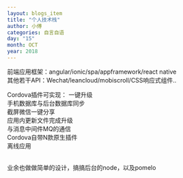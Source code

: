 ```yaml
---
layout: blogs_item
title: "个人技术栈"
author: 小傅
categories: 自言自语
day: "15"
month: OCT
year: 2018
---
```




前端应用框架：angular/ionic/spa/appframework/react native<br>
其他若干API：Wechat/leancloud/mobiscroll/CSS响应式组件..

Cordova插件可实现：
一键升级<br>
手机数据库与后台数据库同步<br>
截屏微信一键分享<br>
应用内更新文件完成升级<br>
与消息中间件MQ的通信<br>
Cordova自带N款原生插件<br>
离线应用<br>

<br>
业余也做做简单的设计，搞搞后台的node，以及pomelo



